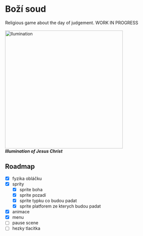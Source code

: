 # Boží soud

Religious game about the day of judgement. WORK IN PROGRESS
<br>
<br>
<img src="logo2%20big.png" alt="Ilumination" width="384"/>
<br>
***Illumination of Jesus Christ***

## Roadmap

- [x] fyzika obláčku
- [x] sprity
	- [x] sprite boha 
	- [x] sprite pozadí
	- [x] sprite typku co budou padat
	- [x] sprite platforem ze kterych budou padat
- [x] animace
- [x] menu
- [ ] pause scene
- [ ] hezky tlacitka
